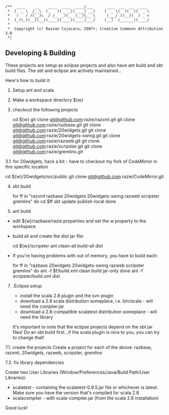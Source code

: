     /**  ____    __    ____  ____  ____/___      ____  __  __  ____
     *  (  _ \  /__\  (_   )(_  _)( ___) __)    (  _ \(  )(  )(  _ \
     *   )   / /(__)\  / /_  _)(_  )__)\__ \     )___/ )(__)(  ) _ <
     *  (_)\_)(__)(__)(____)(____)(____)___/    (__)  (______)(____/
     *                      
     *  Copyright (c) Razvan Cojocaru, 2007+, Creative Commons Attribution 3.0
     */

Developing & Building
---------------------

These projects are setup as eclipse projects and also have ant build and sbt build files. 
The sbt and eclipse are actively maintained...


Here's how to build it:

1. Setup ant and scala
2. Make a workspace directory ${w}
3. checkout the following projects

   cd ${w}
   git clone git@github.com:razie/razxml.git
   git clone git@github.com:razie/razbase.git
   git clone git@github.com:razie/20widgets.git
   git clone git@github.com:razie/20widgets-swing.git
   git clone git@github.com:razie/razweb.git
   git clone git@github.com:razie/scripster.git
   git clone git@github.com:razie/gremlins.git

3.1. for 20widgets, hack a bit - have to checkout my fork of CodeMirror in this specific location

  cd ${w}/20widgets/src/public
  git clone git@github.com:razie/CodeMirror.git

4. sbt build

   for ff in "razxml razbase 20widgets 20widgets-swing razweb scripster gremlins"
   do
      cd $ff
      sbt update publish-local
   done

5. ant build
-  edit ${w}/razbase/razie.properties and set the w property to the workspace

-  build all and create the dist jar file:

   cd ${w}/scripster
   ant clean-all build-all dist

-  If you're having problems with out of memory, you have to build each:

   for ff in "razbase 20widgets 20widgets-swing razweb scripster gremlins"
   do
      ant -f $f/build.xml clean build jar-only
   done
   ant -f scripster/build.xml dist

7. .Eclipse setup

   * install the scala 2.8 plugin and the svn plugin
   * download a 2.8 scala distribution someplace, i.e. bin/scala - will need the complier.jar
   * download a 2.8-compatible scalatest distribution someplace - will need the library 
   
   It's important to note that the eclipse projects depend on the sbt jar files! 
   Do an sbt build first...if the scala plugin is nice to you, you can try to change that!
   
7.1. create the projects
   Create a project for each of the above: razbase, razxml, 20widgets, razweb, scripster, gremlins

7.2. fix library dependencies

   Create two User Libraries (Window/Preferences/Java/Build Path/User Libraries):
   * scalatest - containing the scalatest-0.9.5.jar file or whichever is latest. Make sure you have the version that's compiled for scala 2.8
   * scalacompiler - with scala-compiler.jar (from the scala 2.8 installation) 


Good luck!

